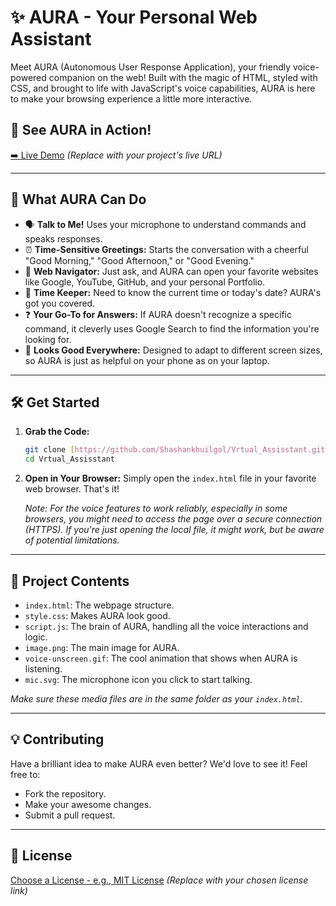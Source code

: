 # ✨ AURA - Your Personal Web Assistant

Meet AURA (Autonomous User Response Application), your friendly voice-powered companion on the web! Built with the magic of HTML, styled with CSS, and brought to life with JavaScript's voice capabilities, AURA is here to make your browsing experience a little more interactive.

## 🚀 See AURA in Action!

[➡️ Live Demo](https://your-deployment-link.com) *(Replace with your project's live URL)*

---

## 🌟 What AURA Can Do

* 🗣️ **Talk to Me!** Uses your microphone to understand commands and speaks responses.
* ⏰ **Time-Sensitive Greetings:** Starts the conversation with a cheerful "Good Morning," "Good Afternoon," or "Good Evening."
* 🔗 **Web Navigator:** Just ask, and AURA can open your favorite websites like Google, YouTube, GitHub, and your personal Portfolio.
* 📅 **Time Keeper:** Need to know the current time or today's date? AURA's got you covered.
* ❓ **Your Go-To for Answers:** If AURA doesn't recognize a specific command, it cleverly uses Google Search to find the information you're looking for.
* 📱 **Looks Good Everywhere:** Designed to adapt to different screen sizes, so AURA is just as helpful on your phone as on your laptop.

---

## 🛠️ Get Started

1.  **Grab the Code:**
    ```bash
    git clone [https://github.com/Shashankhuilgol/Vrtual_Assisstant.git](https://github.com/Shashankhuilgol/Vrtual_Assisstant.git)
    cd Vrtual_Assisstant
    ```

2.  **Open in Your Browser:** Simply open the `index.html` file in your favorite web browser. That's it!

    *Note: For the voice features to work reliably, especially in some browsers, you might need to access the page over a secure connection (HTTPS). If you're just opening the local file, it might work, but be aware of potential limitations.*

---

## 📂 Project Contents

* `index.html`: The webpage structure.
* `style.css`: Makes AURA look good.
* `script.js`: The brain of AURA, handling all the voice interactions and logic.
* `image.png`: The main image for AURA.
* `voice-unscreen.gif`: The cool animation that shows when AURA is listening.
* `mic.svg`: The microphone icon you click to start talking.

*Make sure these media files are in the same folder as your `index.html`.*

---

## 💡 Contributing

Have a brilliant idea to make AURA even better? We'd love to see it! Feel free to:

* Fork the repository.
* Make your awesome changes.
* Submit a pull request.

---

## 📜 License

[Choose a License - e.g., MIT License](https://opensource.org/licenses/MIT) *(Replace with your chosen license link)*
